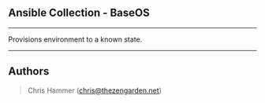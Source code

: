 ## Ansible Collection - BaseOS
---

Provisions environment to a known state.

---

## Authors
> Chris Hammer (chris@thezengarden.net)

